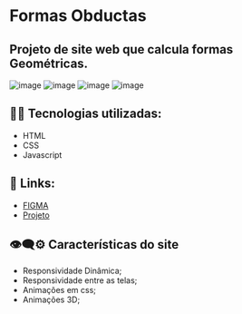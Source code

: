 # Formas Obductas⠀⠀⠀⠀⠀                                                 
## Projeto de site web que calcula formas Geométricas.

![image](https://github.com/DiogoJP202/Formas_Obductas/assets/102389309/fff1e0ff-c1e1-42c4-84c7-5feda7778652)
![image](https://github.com/DiogoJP202/Formas_Obductas/assets/102389309/286b4a3e-1d5b-4251-9c8a-74526e889d1d)
![image](https://github.com/DiogoJP202/Formas_Obductas/assets/102389309/41d881ca-7bde-4538-ab56-4d9aee737264)
![image](https://github.com/DiogoJP202/Formas_Obductas/assets/102389309/869d14cd-6d33-4b27-94af-fd017aaf9f6b)

## 👨‍💻 Tecnologias utilizadas:
- HTML
- CSS
- Javascript

## 🔗 Links:
- <a href="https://www.figma.com/file/DQGLU2OA5lFKI6267k3fNp/Formas-Proibidas?type=design&node-id=13%3A10&mode=design&t=q7vL22et0MSCi8rV-1">FIGMA</a></li>
- <a href="https://diogojp202.github.io/Formas_Obductas/">Projeto</a></li>

## 👁‍🗨⚙ Características do site

- Responsividade Dinâmica;
- Responsividade entre as telas;
- Animações em css;
- Animações 3D;
